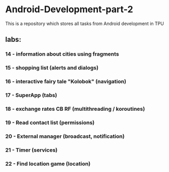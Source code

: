 # Android-Development-part-2

This is a repository which stores all tasks from Android development in TPU

## labs:

### 14 - information about cities using fragments
### 15 - shopping list (alerts and dialogs)
### 16 - interactive fairy tale "Kolobok" (navigation)
### 17 - SuperApp (tabs)
### 18 - exchange rates CB RF (multithreading / koroutines)
### 19 - Read contact list (permissions)
### 20 - External manager (broadcast, notification)
### 21 - Timer (services)
### 22 - Find location game (location)
